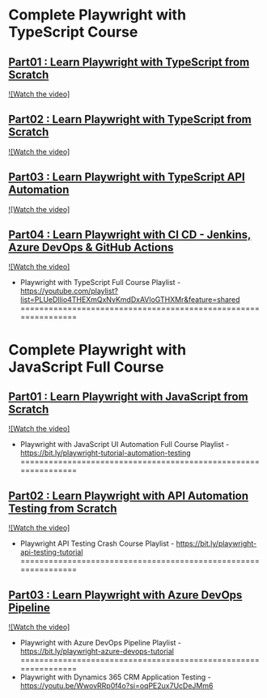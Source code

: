 # Complete Playwright with TypeScript Course
## [Part01 : Learn Playwright with TypeScript from Scratch](https://www.youtube.com/watch?v=788GvvcfwTY)
  [![Watch the video]](https://www.youtube.com/watch?v=788GvvcfwTY)
## [Part02 : Learn Playwright with TypeScript from Scratch](https://www.youtube.com/watch?v=YfRazDhi9Fw)
  [![Watch the video]](https://www.youtube.com/watch?v=YfRazDhi9Fw)
## [Part03 : Learn Playwright with TypeScript API Automation](https://www.youtube.com/watch?v=iGQ-qTLEPLw)
  [![Watch the video]](https://www.youtube.com/watch?v=iGQ-qTLEPLw)
## [Part04 : Learn Playwright with CI CD - Jenkins, Azure DevOps & GitHub Actions](https://www.youtube.com/watch?v=D44k45N6S58)
  [![Watch the video]](https://www.youtube.com/watch?v=D44k45N6S58)
  
- Playwright with TypeScript Full Course Playlist - https://youtube.com/playlist?list=PLUeDIlio4THEXmQxNvKmdDxAVloGTHXMr&feature=shared
===============================================================
# Complete Playwright with JavaScript Full Course
## [Part01 : Learn Playwright with JavaScript from Scratch](https://www.youtube.com/watch?v=2poXBtifpzA)
[![Watch the video]](https://www.youtube.com/watch?v=2poXBtifpzA)

- Playwright with JavaScript UI Automation Full Course Playlist - https://bit.ly/playwright-tutorial-automation-testing
===============================================================

## [Part02 : Learn Playwright with API Automation Testing from Scratch](https://youtu.be/lM-lqPun9P8?feature=shared)
[![Watch the video]](https://www.youtube.com/watch?v=lM-lqPun9P8)

- Playwright API Testing Crash Course Playlist - https://bit.ly/playwright-api-testing-tutorial
===============================================================

## [Part03 : Learn Playwright with Azure DevOps Pipeline](https://www.youtube.com/watch?v=Exx2M5Pz06g)
[![Watch the video]](https://www.youtube.com/watch?v=Exx2M5Pz06g)

- Playwright with Azure DevOps Pipeline Playlist - https://bit.ly/playwright-azure-devops-tutorial
===============================================================
- Playwright with Dynamics 365 CRM Application Testing - https://youtu.be/WwovRRp0f4o?si=oqPE2ux7UcDeJMm6


